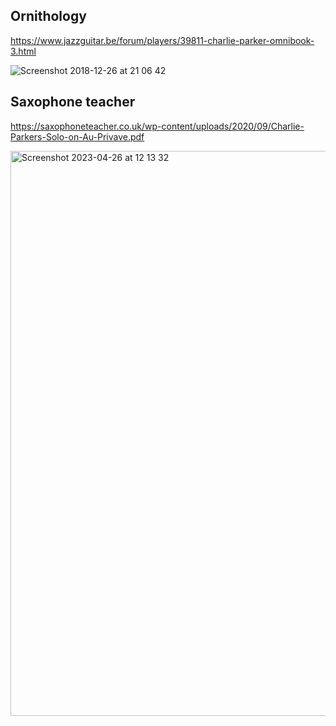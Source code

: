 Ornithology
--

https://www.jazzguitar.be/forum/players/39811-charlie-parker-omnibook-3.html

![Screenshot 2018-12-26 at 21 06 42](https://user-images.githubusercontent.com/1491908/234512538-f67bfa2d-4e4a-40bf-9593-6f92a0f89b5c.jpg)

Saxophone teacher
--

https://saxophoneteacher.co.uk/wp-content/uploads/2020/09/Charlie-Parkers-Solo-on-Au-Privave.pdf

<img width="904" alt="Screenshot 2023-04-26 at 12 13 32" src="https://user-images.githubusercontent.com/1491908/234512925-53404f27-fe4d-4e71-ab15-bd0fcfd1ed7a.png">
